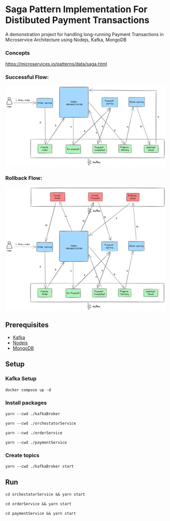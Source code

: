 # Saga Pattern Implementation For Distibuted Payment Transactions
A demonstration project for handling long-running Payment Transactions in Microservice Architecture using Nodejs, Kafka, MongoDB

### Concepts
https://microservices.io/patterns/data/saga.html

### Successful Flow:
![Implementation](./saga.png)

### Rollback Flow:
![Implementation](./saga-rollback.png)
## Prerequisites

 - [Kafka](https://kafka.apache.org/downloads)
 - [Nodejs](https://nodejs.org/en/download/)
- [MongoDB](https://www.mongodb.com/try/download/community)


## Setup

### Kafka Setup

``` 
docker compose up -d 
```

### Install packages

```
yarn --cwd ./kafkaBroker
```

```
yarn --cwd ./orchestatorService
```

```
yarn --cwd ./orderService
```

```
yarn --cwd ./paymentService
```

### Create topics
```
yarn --cwd ./kafkaBroker start
```


## Run

```
cd orchestatorService && yarn start
```

```
cd orderService && yarn start
```

```
cd paymentService && yarn start
```
